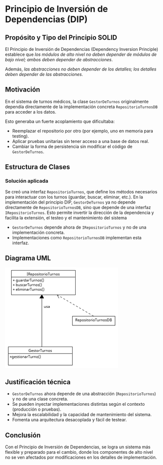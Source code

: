 # Principio de Inversión de Dependencias (DIP)

## Propósito y Tipo del Principio SOLID

El Principio de Inversión de Dependencias (Dependency Inversion Principle) establece que _los módulos de alto nivel no deben depender de módulos de bajo nivel; ambos deben depender de abstracciones_.

Además, _las abstracciones no deben depender de los detalles; los detalles deben depender de las abstracciones_.

## Motivación

En el sistema de turnos médicos, la clase `GestorDeTurnos` originalmente dependía directamente de la implementación concreta `RepositorioTurnosDB` para acceder a los datos.

Esto generaba un fuerte acoplamiento que dificultaba:
* Reemplazar el repositorio por otro (por ejemplo, uno en memoria para testing).
* Aplicar pruebas unitarias sin tener acceso a una base de datos real.
* Cambiar la forma de persistencia sin modificar el código de `GestorDeTurnos`.

## Estructura de Clases

### Solución aplicada

Se creó una interfaz `RepositorioTurnos`, que define los métodos necesarios para interactuar con los turnos (guardar, buscar, eliminar, etc.).
En la implementación del principio DIP, `GestorDeTurnos` ya no depende directamente de `RepositorioTurnosDB`, sino que depende de una interfaz `IRepositorioTurnos`. Esto permite invertir la dirección de la dependencia y facilita la extensión, el testeo y el mantenimiento del sistema

* `GestorDeTurnos` depende ahora de `IRepositorioTurnos` y no de una implementación concreta.
* Implementaciones como `RepositorioTurnosDB` implementan esta interfaz.

## Diagrama UML

![](../imagenes/dip.png)

## Justificación técnica

* `GestorDeTurnos` ahora depende de una abstracción (`RepositorioTurnos`) y no de una clase concreta.
* Se pueden inyectar implementaciones distintas según el contexto (producción o pruebas).
* Mejora la escalabilidad y la capacidad de mantenimiento del sistema.
* Fomenta una arquitectura desacoplada y fácil de testear.

## Conclusión

Con el Principio de Inversión de Dependencias, se logra un sistema más flexible y preparado para el cambio, donde los componentes de alto nivel no se ven afectados por modificaciones en los detalles de implementación.
